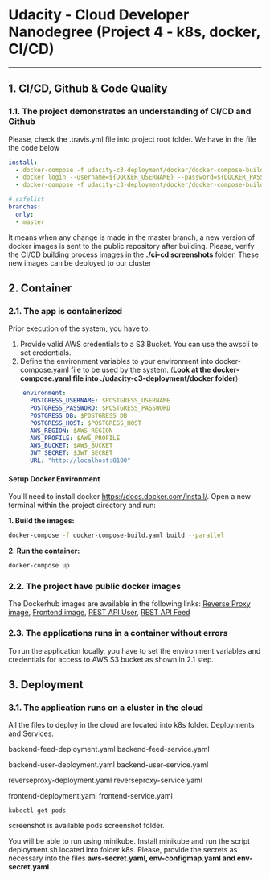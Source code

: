 # Udacity - Cloud Developer Nanodegree (Project 4 - k8s, docker, CI/CD)
***


## 1. CI/CD, Github & Code Quality

### 1.1. The project demonstrates an understanding of CI/CD and Github

Please, check the .travis.yml file into project root folder. We have in the file the code below

```yaml
install:
  - docker-compose -f udacity-c3-deployment/docker/docker-compose-build.yaml build --parallel 
  - docker login --username=${DOCKER_USERNAME} --password=${DOCKER_PASSWORD}
  - docker-compose -f udacity-c3-deployment/docker/docker-compose-build.yaml push

# safelist
branches:
  only:
  - master
```

It means when any change is made in the master branch, a new version of docker images is sent to the public repository 
after building. Please, verify the CI/CD building process images in the __./ci-cd screenshots__ folder. 
These new images can be deployed to our cluster


## 2. Container

### 2.1. The app is containerized

Prior execution of the system, you have to:

1. Provide valid AWS credentials to a S3 Bucket. You can use the awscli to set credentials.
2. Define the environment variables to your environment into docker-compose.yaml file to be used by the system. 
(__Look at the docker-compose.yaml file into ./udacity-c3-deployment/docker folder__)

```yaml
    environment:
      POSTGRESS_USERNAME: $POSTGRESS_USERNAME
      POSTGRESS_PASSWORD: $POSTGRESS_PASSWORD 
      POSTGRESS_DB: $POSTGRESS_DB 
      POSTGRESS_HOST: $POSTGRESS_HOST 
      AWS_REGION: $AWS_REGION 
      AWS_PROFILE: $AWS_PROFILE 
      AWS_BUCKET: $AWS_BUCKET
      JWT_SECRET: $JWT_SECRET
      URL: "http://localhost:8100"
```

#### Setup Docker Environment
You'll need to install docker https://docs.docker.com/install/. Open a new terminal within the project directory and run:

**1. Build the images:**

```bash
docker-compose -f docker-compose-build.yaml build --parallel
```

**2. Run the container:**

```bash
docker-compose up
```


### 2.2. The project have public docker images

The Dockerhub images are available in the following links: [Reverse Proxy image](https://hub.docker.com/r/fthiagomedeiros/reverseproxy), [Frontend image](https://hub.docker.com/r/fthiagomedeiros/udacity-frontend), [REST API User](https://hub.docker.com/r/fthiagomedeiros/udacity-restapi-user), [REST API Feed](https://hub.docker.com/r/fthiagomedeiros/udacity-restapi-feed)


### 2.3. The applications runs in a container without errors

To run the application locally, you have to set the environment variables and credentials for access to AWS S3 bucket as shown in
2.1 step.


## 3. Deployment

### 3.1. The application runs on a cluster in the cloud

All the files to deploy in the cloud are located into k8s folder.
Deployments and Services.

backend-feed-deployment.yaml
backend-feed-service.yaml

backend-user-deployment.yaml
backend-user-service.yaml

reverseproxy-deployment.yaml
reverseproxy-service.yaml

frontend-deployment.yaml
frontend-service.yaml

```shell script
kubectl get pods
```
screenshot is available pods screenshot folder.

You will be able to run using minikube.
Install minikube and run the script deployment.sh located into folder k8s.
Please, provide the secrets as necessary into the files **__aws-secret.yaml, env-configmap.yaml and env-secret.yaml__**
